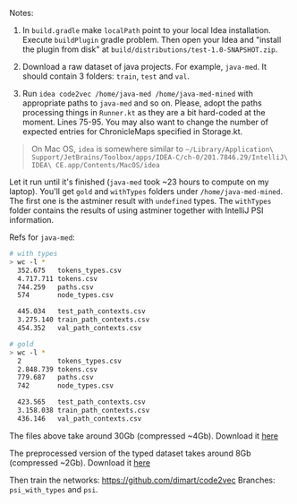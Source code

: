 Notes:

1. In `build.gradle` make `localPath` point to your local Idea installation. Execute `buildPlugin` gradle problem. 
Then open your Idea and "install the plugin from disk" at `build/distributions/test-1.0-SNAPSHOT.zip`. 

1. Download a raw dataset of java projects. For example, `java-med`. It should contain 3 folders: `train`, `test` and `val`.

1. Run `idea code2vec /home/java-med /home/java-med-mined` with appropriate paths to `java-med` and so on. 
   Please, adopt the paths processing things in `Runner.kt` as they are a bit hard-coded at the moment.
   Lines 75-95. You may also want to change the number of expected entries for ChronicleMaps specified in Storage.kt.

> On Mac OS, `idea` is somewhere similar to `~/Library/Application\ Support/JetBrains/Toolbox/apps/IDEA-C/ch-0/201.7846.29/IntelliJ\ IDEA\ CE.app/Contents/MacOS/idea` 

Let it run until it's finished (`java-med` took ~23 hours to compute on my laptop).
You'll get `gold` and `withTypes` folders under `/home/java-med-mined`. 
The first one is the astminer result with `undefined` types. 
The `withTypes` folder contains the results of using astminer together with IntelliJ PSI information.

Refs for `java-med`:

```bash
# with types
> wc -l *
  352.675   tokens_types.csv
  4.717.711 tokens.csv
  744.259   paths.csv
  574       node_types.csv

  445.034   test_path_contexts.csv
  3.275.140 train_path_contexts.csv
  454.352   val_path_contexts.csv
```

```bash
# gold
> wc -l *
  2         tokens_types.csv 
  2.848.739 tokens.csv
  779.687   paths.csv 
  742       node_types.csv

  423.565   test_path_contexts.csv
  3.158.038 train_path_contexts.csv
  436.146   val_path_contexts.csv  
```

The files above take around 30Gb (compressed ~4Gb).
Download it [here](https://drive.google.com/file/d/1JAywKNUrGt_P8bRToBwqlQ-evQy9G15c/view?usp=sharing)

The preprocessed version of the typed dataset takes around 8Gb (compressed ~2Gb). 
Download it [here](https://drive.google.com/file/d/1Pl78yQNEvzFXg0myqz51TOiAJmJZA_Kh/view?usp=sharing)

Then train the networks: https://github.com/dimart/code2vec
Branches: `psi_with_types` and `psi`.
